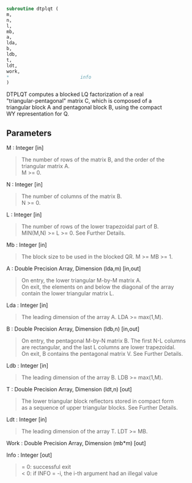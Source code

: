 ```fortran  
subroutine dtplqt (  
m,  
n,  
l,  
mb,  
a,  
lda,  
b,  
ldb,  
t,  
ldt,  
work,  
*                          info  
)  
```  
  
DTPLQT computes a blocked LQ factorization of a real  
"triangular-pentagonal" matrix C, which is composed of a  
triangular block A and pentagonal block B, using the compact  
WY representation for Q.  
  
## Parameters  
M : Integer [in]  
> The number of rows of the matrix B, and the order of the  
> triangular matrix A.  
> M >= 0.  
  
N : Integer [in]  
> The number of columns of the matrix B.  
> N >= 0.  
  
L : Integer [in]  
> The number of rows of the lower trapezoidal part of B.  
> MIN(M,N) >= L >= 0.  See Further Details.  
  
Mb : Integer [in]  
> The block size to be used in the blocked QR.  M >= MB >= 1.  
  
A : Double Precision Array, Dimension (lda,m) [in,out]  
> On entry, the lower triangular M-by-M matrix A.  
> On exit, the elements on and below the diagonal of the array  
> contain the lower triangular matrix L.  
  
Lda : Integer [in]  
> The leading dimension of the array A.  LDA >= max(1,M).  
  
B : Double Precision Array, Dimension (ldb,n) [in,out]  
> On entry, the pentagonal M-by-N matrix B.  The first N-L columns  
> are rectangular, and the last L columns are lower trapezoidal.  
> On exit, B contains the pentagonal matrix V.  See Further Details.  
  
Ldb : Integer [in]  
> The leading dimension of the array B.  LDB >= max(1,M).  
  
T : Double Precision Array, Dimension (ldt,n) [out]  
> The lower triangular block reflectors stored in compact form  
> as a sequence of upper triangular blocks.  See Further Details.  
  
Ldt : Integer [in]  
> The leading dimension of the array T.  LDT >= MB.  
  
Work : Double Precision Array, Dimension (mb*m) [out]  
  
Info : Integer [out]  
> = 0:  successful exit  
> < 0:  if INFO = -i, the i-th argument had an illegal value  
  
